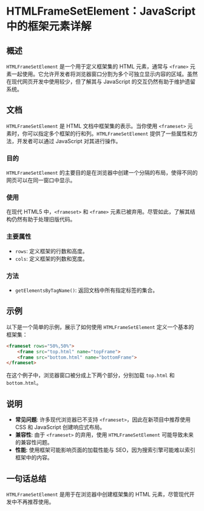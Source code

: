 <!--
Meta Description: # HTMLFrameSetElement：JavaScript 中的框架元素详解 ## 概述 `HTMLFrameSetElement` 是一个用于定义框架集的 HTML 元素，通常与 `<frame>` 元素一起使用。它允许开发者将浏览器窗口分割为多个可独立显示内容的区域。虽然在现代网页开发中使...
Meta Keywords: htmlframesetelement, html, frameset, javascript, frame
-->

# HTMLFrameSetElement：JavaScript 中的框架元素详解

## 概述
`HTMLFrameSetElement` 是一个用于定义框架集的 HTML 元素，通常与 `<frame>` 元素一起使用。它允许开发者将浏览器窗口分割为多个可独立显示内容的区域。虽然在现代网页开发中使用较少，但了解其与 JavaScript 的交互仍然有助于维护遗留系统。

## 文档
`HTMLFrameSetElement` 是 HTML 文档中框架集的表示。当你使用 `<frameset>` 元素时，你可以指定多个框架的行和列。`HTMLFrameSetElement` 提供了一些属性和方法，开发者可以通过 JavaScript 对其进行操作。

### 目的
`HTMLFrameSetElement` 的主要目的是在浏览器中创建一个分隔的布局，使得不同的网页可以在同一窗口中显示。

### 使用
在现代 HTML5 中，`<frameset>` 和 `<frame>` 元素已被弃用。尽管如此，了解其结构仍然有助于处理旧版代码。

### 主要属性
- `rows`: 定义框架的行数和高度。
- `cols`: 定义框架的列数和宽度。

### 方法
- `getElementsByTagName()`: 返回文档中所有指定标签的集合。

## 示例
以下是一个简单的示例，展示了如何使用 `HTMLFrameSetElement` 定义一个基本的框架集：

```html
<frameset rows="50%,50%">
    <frame src="top.html" name="topFrame">
    <frame src="bottom.html" name="bottomFrame">
</frameset>
```

在这个例子中，浏览器窗口被分成上下两个部分，分别加载 `top.html` 和 `bottom.html`。

## 说明
- **常见问题**: 许多现代浏览器已不支持 `<frameset>`，因此在新项目中推荐使用 CSS 和 JavaScript 创建响应式布局。
- **兼容性**: 由于 `<frameset>` 的弃用，使用 `HTMLFrameSetElement` 可能导致未来的兼容性问题。
- **性能**: 使用框架可能影响页面的加载性能与 SEO，因为搜索引擎可能难以索引框架中的内容。

## 一句话总结
`HTMLFrameSetElement` 是用于在浏览器中创建框架集的 HTML 元素，尽管现代开发中不再推荐使用。